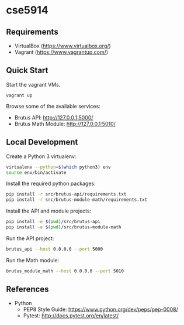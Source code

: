 # cse5914

## Requirements

* VirtualBox (https://www.virtualbox.org/)
* Vagrant (https://www.vagrantup.com/)

## Quick Start

Start the vagrant VMs.

```
vagrant up
```

Browse some of the available services:

* Brutus API: http://127.0.0.1:5000/
* Brutus Math Module: http://127.0.0.1:5010/

## Local Development

Create a Python 3 virtualenv:

```bash
virtualenv --python=$(which python3) env
source env/bin/activate
```

Install the required python packages:

```bash
pip install -r src/brutus-api/requirements.txt
pip install -r src/brutus-module-math/requirements.txt
```

Install the API and module projects:

```bash
pip install -e $(pwd)/src/brutus-api
pip install -e $(pwd)/src/brutus-module-math
```

Run the API project:

```bash
brutus_api --host 0.0.0.0 --port 5000
```

Run the Math module:

```bash
brutus_module_math --host 0.0.0.0 --port 5010
```

## References

* Python
  * PEP8 Style Guide: https://www.python.org/dev/peps/pep-0008/
  * Pytest: http://docs.pytest.org/en/latest/
